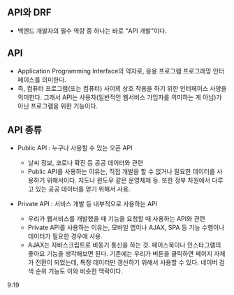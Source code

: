 ## API와 DRF
- 백엔드 개발자의 필수 역랑 중 하나는 바로 "API 개발"이다.


## API
- Application Programming Interface의 약자로, 응용 프로그램 프로그래밍 인터페이스를 의미한다. 
- 즉, 컴퓨터 프로그램(또는 컴퓨터) 사이의 상호 작용을 하기 위한 인터페이스 사양을 의미한다. 그래서 API는 사용자(일반적인 웹서비스 가입자를 의미하는 게 아님)가 아닌 프로그램을 위한 기능이다. 


## API 종류
- Public API : 누구나 사용할 수 있는 오픈 API
  - 날씨 정보, 코로나 확진 등 공공 데이터와 관련  
  - Public API를 사용하는 이유는, 직접 개발을 할 수 없거나 필요한 데이터를 사용하기 위해서이다. 지도나 윈도우 같은 운영체제 등. 또한 정부 차원에서 다루고 있는 공공 데이터를 얻기 위해서 사용.


- Private API : 서비스 개발 등 내부적으로 사용하는 API
  - 우리가 웹서비스를 개발했을 때 기능을 요청할 때 사용하는 API와 관련
  - Private API를 사용하는 이유는, 모바일 앱이나 AJAX, SPA 등 기능 수행이나 데이터가 필요한 경우에 사용.
  - AJAX는 자바스크립트로 비동기 통신을 하는 것. 페이스북이나 인스타그램의 좋아요 기능을 생각해보면 된다. 기존에는 우리가 버튼을 클릭하면 페이지 자체가 전환이 되었는데, 특정 데이터만 갱신하기 위해서 사용할 수 있다. 네이버 검색 순위 기능도 이와 비슷한 맥락이다.


9:19
